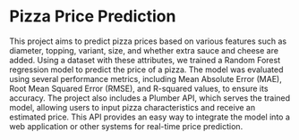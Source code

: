 # Pizza Price Prediction
This project aims to predict pizza prices based on various features such as diameter, topping, variant, size, and whether extra sauce and cheese are added. Using a dataset with these attributes, we trained a Random Forest regression model to predict the price of a pizza. The model was evaluated using several performance metrics, including Mean Absolute Error (MAE), Root Mean Squared Error (RMSE), and R-squared values, to ensure its accuracy. The project also includes a Plumber API, which serves the trained model, allowing users to input pizza characteristics and receive an estimated price. This API provides an easy way to integrate the model into a web application or other systems for real-time price prediction.
